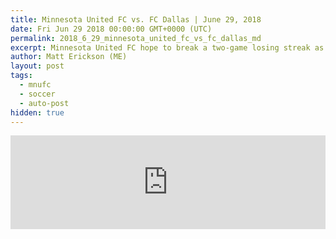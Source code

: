 ```yaml
---
title: Minnesota United FC vs. FC Dallas | June 29, 2018
date: Fri Jun 29 2018 00:00:00 GMT+0000 (UTC)
permalink: 2018_6_29_minnesota_united_fc_vs_fc_dallas_md
excerpt: Minnesota United FC hope to break a two-game losing streak as they host a rebounding FC Dallas.
author: Matt Erickson (ME)
layout: post
tags:
  - mnufc
  - soccer
  - auto-post
hidden: true
---
```

<div class='soccer-video-wrapper'>
    <iframe class='soccer-video' width='100%' height='auto' frameborder='0' allowfullscreen src="https://www.mnufc.com/iframe-video?brightcove_id=5803775577001&brightcove_player_id=default&brightcove_account_id=5534894110001"></iframe>
</div>